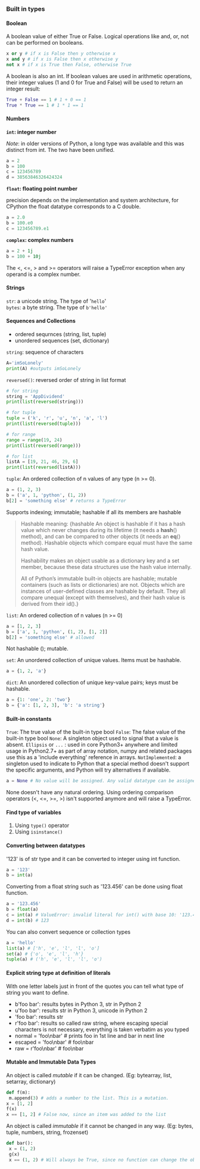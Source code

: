 ### Built in types
#### Boolean 

A boolean value of either True or False. Logical operations like and, or, not can be performed on booleans.

```python
x or y # if x is False then y otherwise x
x and y # if x is False then x otherwise y
not x # if x is True then False, otherwise True
```

A boolean is also an int. If boolean values are used in arithmetic operations, their integer values (1 and 0 for True and False) will be used to return an integer result:

```python
True + False == 1 # 1 + 0 == 1
True * True == 1 # 1 * 1 == 1
```
#### Numbers
**`int`: integer number**

*Note*: in older versions of Python, a long type was available and this was distinct from int. The two have been unified.

```python
a = 2
b = 100
c = 123456789
d = 38563846326424324
```

**`float`: floating point number**

precision depends on the implementation and system architecture, for CPython the float datatype corresponds to a C double.

```python
a = 2.0
b = 100.e0
c = 123456789.e1
```

**`complex`: complex numbers**

```python
a = 2 + 1j
b = 100 + 10j
```
The <, <=, > and >= operators will raise a TypeError exception when any operand is a complex number.



#### Strings

`str`: a unicode string. The type of '`hello`' <br>
`bytes`: a byte string. The type of `b'hello'`

#### Sequences and Collections
- ordered sequrnces (string, list, tuple)
- unordered sequences (set, dictionary)

`string`: sequence of characters
```python
A='imSoLonely'
print(A) #outputs imSoLonely
```

`reversed()`: reversed order of string in list format
```python
# for string
string = 'AppDividend'
print(list(reversed(string)))

# for tuple
tuple = ('k', 'r', 'u', 'n', 'a', 'l')
print(list(reversed(tuple)))

# for range
range = range(19, 24)
print(list(reversed(range)))

# for list
listA = [19, 21, 46, 29, 6]
print(list(reversed(listA)))
```

`tuple`: An ordered collection of n values of any type (n >= 0).

```python
a = (1, 2, 3)
b = ('a', 1, 'python', (1, 2))
b[2] = 'something else' # returns a TypeError
```

Supports indexing; immutable; hashable if all its members are hashable

> Hashable meaning: {hashable
> An object is hashable if it has a hash value which never changes during its lifetime (it needs a __hash__() method), and can be compared to other objects (it needs an __eq__() method). Hashable objects which compare equal must have the same hash value.
> 
> Hashability makes an object usable as a dictionary key and a set member, because these data structures use the hash value internally.
> 
> All of Python’s immutable built-in objects are hashable; mutable containers (such as lists or dictionaries) are not. Objects which are instances of user-defined classes are hashable by default. They all compare unequal (except with themselves), and their hash value is derived from their id().}

`list`: An ordered collection of n values (n >= 0)
```python
a = [1, 2, 3]
b = ['a', 1, 'python', (1, 2), [1, 2]]
b[2] = 'something else' # allowed
```
Not hashable (); mutable.

`set`: An unordered collection of unique values. Items must be hashable.
```python
a = {1, 2, 'a'}
```

`dict`: An unordered collection of unique key-value pairs; keys must be hashable.
```python
a = {1: 'one', 2: 'two'}
b = {'a': [1, 2, 3], 'b': 'a string'}
```

#### Built-in constants
`True`: The true value of the built-in type bool
`False`: The false value of the built-in type bool
`None`: A singleton object used to signal that a value is absent.
`Ellipsis` or `...` : used in core Python3+ anywhere and limited usage in Python2.7+ as part of array notation, numpy and related packages use this as a 'include everything' reference in arrays.
`NotImplemented`: a singleton used to indicate to Python that a special method doesn't support the specific arguments, and Python will try alternatives if available.

```python
a = None # No value will be assigned. Any valid datatype can be assigned later
```

None doesn't have any natural ordering. Using ordering comparison operators (<, <=, >=, >) isn't supported anymore
and will raise a TypeError.

#### Find type of variables
1. Using `type()` operator
2. Using `isinstance()`

#### Converting between datatypes

'123' is of str type and it can be converted to integer using int function.
```python
a = '123'
b = int(a)
```

Converting from a float string such as '123.456' can be done using float function.
```python
a = '123.456'
b = float(a)
c = int(a) # ValueError: invalid literal for int() with base 10: '123.456'
d = int(b) # 123
```

You can also convert sequence or collection types
```python
a = 'hello'
list(a) # ['h', 'e', 'l', 'l', 'o']
set(a) # {'o', 'e', 'l', 'h'}
tuple(a) # ('h', 'e', 'l', 'l', 'o')
```

#### Explicit string type at definition of literals

With one letter labels just in front of the quotes you can tell what type of string you want to define.
- b'foo bar': results bytes in Python 3, str in Python 2
- u'foo bar': results str in Python 3, unicode in Python 2
- 'foo bar': results str
- r'foo bar': results so called raw string, where escaping special characters is not necessary, everything is taken verbatim as you typed
- normal = 'foo\nbar' # prints foo in 1st line and bar in next line
- escaped = 'foo\\nbar' # foo\nbar 
- raw = r'foo\nbar' # foo\nbar

#### Mutable and Immutable Data Types

An object is called *mutable* if it can be changed. (Eg: bytearray, list, setarray, dictionary)
```python
def f(m):
 m.append(3) # adds a number to the list. This is a mutation.
x = [1, 2]
f(x)
x == [1, 2] # False now, since an item was added to the list
```


An object is called *immutable* if it cannot be changed in any way. (Eg: bytes, tuple, numbers, string, frozenset)

```python
def bar():
 x = (1, 2)
 g(x)
 x == (1, 2) # Will always be True, since no function can change the object (1, 2)
```
